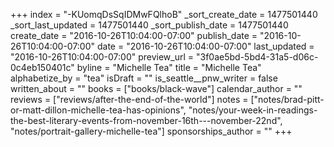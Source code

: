 +++
index = "-KUomqDsSqIDMwFQlhoB"
_sort_create_date = 1477501440
_sort_last_updated = 1477501440
_sort_publish_date = 1477501440
create_date = "2016-10-26T10:04:00-07:00"
publish_date = "2016-10-26T10:04:00-07:00"
date = "2016-10-26T10:04:00-07:00"
last_updated = "2016-10-26T10:04:00-07:00"
preview_url = "3f0ae5bd-5bd4-31a5-d06c-0c4eb150401c"
byline = "Michelle Tea"
title = "Michelle Tea"
alphabetize_by = "tea"
isDraft = ""
is_seattle__pnw_writer = false
written_about = ""
books = ["books/black-wave"]
calendar_author = ""
reviews = ["reviews/after-the-end-of-the-world"]
notes = ["notes/brad-pitt-or-matt-dillon-michelle-tea-has-opinions", "notes/your-week-in-readings-the-best-literary-events-from-november-16th---november-22nd", "notes/portrait-gallery-michelle-tea"]
sponsorships_author = ""
+++
